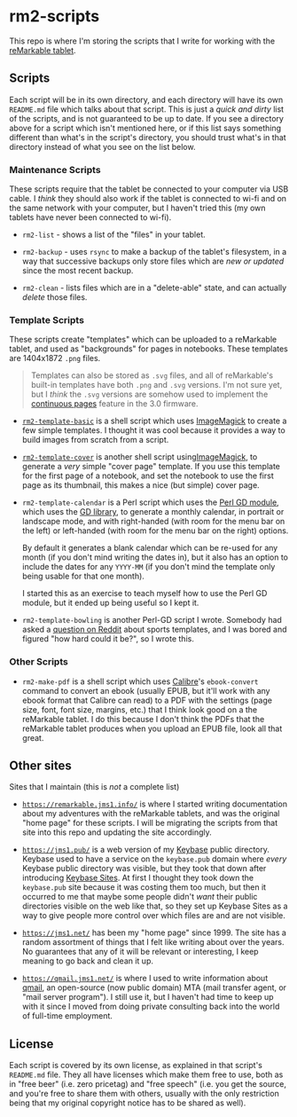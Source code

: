 # rm2-scripts

This repo is where I'm storing the scripts that I write for working with the [reMarkable tablet](https://remarkable.com/).

## Scripts

Each script will be in its own directory, and each directory will have its own `README.md` file which talks about that script. This is just a *quick and dirty* list of the scripts, and is not guaranteed to be up to date. If you see a directory above for a script which isn't mentioned here, or if this list says something different than what's in the script's directory, you should trust what's in that directory instead of what you see on the list below.

### Maintenance Scripts

These scripts require that the tablet be connected to your computer via USB cable. I *think* they should also work if the tablet is connected to wi-fi and on the same network with your computer, but I haven't tried this (my own tablets have never been connected to wi-fi).

* `rm2-list` - shows a list of the "files" in your tablet.

* `rm2-backup` - uses `rsync` to make a backup of the tablet's filesystem, in a way that successive backups only store files which are *new or updated* since the most recent backup.

* `rm2-clean` - lists files which are in a "delete-able" state, and can actually *delete* those files.

### Template Scripts

These scripts create "templates" which can be uploaded to a reMarkable tablet, and used as "backgrounds" for pages in notebooks. These templates are 1404x1872 `.png` files.

> Templates can also be stored as `.svg` files, and all of reMarkable's built-in templates have both `.png` and `.svg` versions. I'm not sure yet, but I *think* the `.svg` versions are somehow used to implement the [continuous pages](https://support.remarkable.com/s/article/How-to-use-continuous-pages) feature in the 3.0 firmware.

* [`rm2-template-basic`](rm2-template-basic/) is a shell script which uses [ImageMagick](https://imagemagick.org/) to create a few simple templates. I thought it was cool because it provides a way to build images from scratch from a script.

* [`rm2-template-cover`](rm2-template-cover/) is another shell script using[ImageMagick](https://imagemagick.org/), to generate a *very* simple "cover page" template. If you use this template for the first page of a notebook, and set the notebook to use the first page as its thumbnail, this makes a nice (but simple) cover page.

* `rm2-template-calendar` is a Perl script which uses the [Perl GD module](https://metacpan.org/pod/GD), which uses the [GD library](https://libgd.github.io/), to generate a monthly calendar, in portrait or landscape mode, and with right-handed (with room for the menu bar on the left) or left-handed (with room for the menu bar on the right) options.

    By default it generates a blank calendar which can be re-used for any month (if you don't mind writing the dates in), but it also has an option to include the dates for any `YYYY-MM` (if you don't mind the template only being usable for that one month).

    I started this as an exercise to teach myself how to use the Perl GD module, but it ended up being useful so I kept it.

* `rm2-template-bowling` is another Perl-GD script I wrote. Somebody had asked a [question on Reddit](https://www.reddit.com/r/RemarkableTablet/comments/15l3a9p/screen_protector_and_templates/) about sports templates, and I was bored and figured "how hard could it be?", so I wrote this.

### Other Scripts

* `rm2-make-pdf` is a shell script which uses [Calibre](https://calibre-ebook.org/)'s `ebook-convert` command to convert an ebook (usually EPUB, but it'll work with any ebook format that Calibre can read) to a PDF with the settings (page size, font, font size, margins, etc.) that I think look good on a the reMarkable tablet. I do this because I don't think the PDFs that the reMarkable tablet produces when you upload an EPUB file, look all that great.

## Other sites

Sites that I maintain (this is *not* a complete list)

* [`https://remarkable.jms1.info/`](https://remarkable.jms1.info/) is where I started writing documentation about my adventures with the reMarkable tablets, and was the original "home page" for these scripts. I will be migrating the scripts from that site into this repo and updating the site accordingly.

* [`https://jms1.pub/`](https://jms1.pub/) is a web version of my [Keybase](https://keybase.io/) public directory. Keybase used to have a service on the `keybase.pub` domain where *every* Keybase public directory was visible, but they took that down after introducing [Keybase Sites](https://book.keybase.io/sites). At first I thought they took down the `keybase.pub` site because it was costing them too much, but then it occurred to me that maybe some people didn't *want* their public directories visible on the web like that, so they set up Keybase Sites as a way to give people more control over which files are and are not visible.

* [`https://jms1.net/`](https://jms1.net) has been my "home page" since 1999. The site has a random assortment of things that I felt like writing about over the years. No guarantees that any of it will be relevant or interesting, I keep meaning to go back and clean it up.

* [`https://qmail.jms1.net/`](https://qmail.jms1.net/) is where I used to write information about [qmail](https://cr.yp.to/qmail.html), an open-source (now public domain) MTA (mail transfer agent, or "mail server program"). I still use it, but I haven't had time to keep up with it since I moved from doing private consulting back into the world of full-time employment.

## License

Each script is covered by its own license, as explained in that script's `README.md` file. They all have licenses which make them free to use, both as in "free beer" (i.e. zero pricetag) and "free speech" (i.e. you get the source, and you're free to share them with others, usually with the only restriction being that my original copyright notice has to be shared as well).
